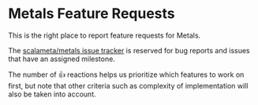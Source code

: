# Metals Feature Requests

This is the right place to report feature requests for Metals.

The [scalameta/metals issue
tracker](https://github.com/scalameta/metals/issues) is reserved for bug
reports and issues that have an assigned milestone.

The number of 👍 reactions helps us prioritize which features to work on first,
but note that other criteria such as complexity of implementation will also be
taken into account.
